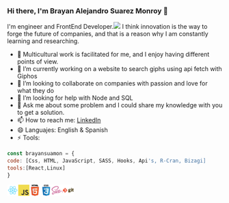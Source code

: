 ### Hi there, I'm Brayan Alejandro Suarez Monroy 👋

I'm engineer and FrontEnd Developer.<img src="https://giphy.com/embed/8vc2rMUDjhy6Y" width="26px">
I think innovation is the way to forge the future of companies, and that is a reason why I am constantly learning and researching. 


- 🌱 Multicultural work is facilitated for me, and I enjoy having different points of view.
- 🔭 I’m currently working on a website to search giphs using api fetch with Giphos
- 👯 I’m looking to collaborate on companies with passion and love for what they do
- 🤔 I’m looking for help with Node and SQL
- 💬 Ask me about some problem and I could share my knowledge with you to get a solution. 
- 📫 How to reach me: [LinkedIn](https://www.linkedin.com/in/brayan-suarezm/)
- 😄 Languajes: English & Spanish
- ⚡ Tools:
```js
const brayansuamon = {
code: [Css, HTML, JavaScript, SASS, Hooks, Api's, R-Cran, Bizagi]
tools:[React,Linux]
}
```

<img align="left" alt="React" width="26px" src="https://raw.githubusercontent.com/github/explore/80688e429a7d4ef2fca1e82350fe8e3517d3494d/topics/react/react.png" />
<img align="left" alt="JavaScript" width="26px" src="https://raw.githubusercontent.com/github/explore/80688e429a7d4ef2fca1e82350fe8e3517d3494d/topics/javascript/javascript.png" />
<img align="left" alt="html5" width="26px" src="https://raw.githubusercontent.com/github/explore/80688e429a7d4ef2fca1e82350fe8e3517d3494d/topics/html/html.png" />
<img align="left" alt="CSS3" width="26px" src="https://raw.githubusercontent.com/github/explore/80688e429a7d4ef2fca1e82350fe8e3517d3494d/topics/css/css.png" />
<img align="left" alt="sass" width="26px" src="https://raw.githubusercontent.com/github/explore/80688e429a7d4ef2fca1e82350fe8e3517d3494d/topics/sass/sass.png" />
<img align="left" alt="Git" width="26px" src="https://raw.githubusercontent.com/github/explore/80688e429a7d4ef2fca1e82350fe8e3517d3494d/topics/git/git.png" />
